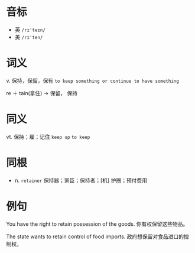 # 音标

- 英 `/rɪ'teɪn/`
- 美 `/rɪ'ten/`

# 词义

v. 保持，保留，保有
`to keep something or continue to have something`



re ＋ tain(拿住) → 保留， 保持

# 同义

vt. 保持；雇；记住
`keep up` `to keep`

# 同根

- n. `retainer` 保持器；家臣；保持者；[机] 护圈；预付费用

# 例句

You have the right to retain possession of the goods.
你有权保留这些物品。

The state wants to retain control of food imports.
政府想保留对食品进口的控制权。


